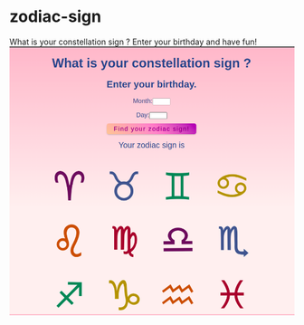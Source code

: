 # zodiac-sign
What is your constellation sign ? Enter your birthday and have fun!
![Screenshot](zodiac.png)
